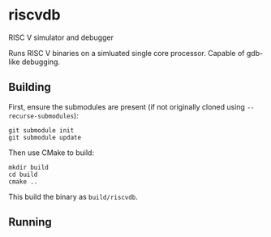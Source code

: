 # riscvdb
RISC V simulator and debugger

Runs RISC V binaries on a simluated single core processor. Capable of gdb-like debugging.

## Building

First, ensure the submodules are present (if not originally cloned using `--recurse-submodules`):

```
git submodule init
git submodule update
```

Then use CMake to build:

```
mkdir build
cd build
cmake ..
```

This build the binary as `build/riscvdb`.

## Running


